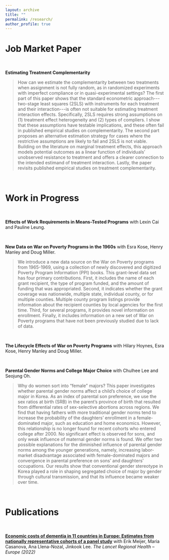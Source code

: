 ```yaml
---
layout: archive
title: ""
permalink: /research/
author_profile: true
---
```

# Job Market Paper

<br>

**Estimating Treatment Complementarity**
>How can we estimate the complementarity between two treatments when assignment is not fully random, as in randomized experiments with imperfect compliance or in quasi-experimental settings? The first part of this paper shows that the standard econometric approach---two-stage least squares (2SLS) with instruments for each treatment and their interaction---is often not suitable for estimating treatment interaction effects. Specifically, 2SLS requires strong assumptions on (1) treatment effect heterogeneity and (2) types of compliers. I show that these assumptions have testable implications, and these often fail in published empirical studies on complementarity. The second part proposes an alternative estimation strategy for cases where the restrictive assumptions are likely to fail and 2SLS is not viable. Building on the literature on marginal treatment effects, this approach models potential outcomes as a linear function of individuals’ unobserved resistance to treatment and offers a clearer connection to the intended estimand of treatment interaction. Lastly, the paper revisits published empirical studies on treatment complementarity. 

<br>

# Work in Progress

<br>

**Effects of Work Requirements in Means-Tested Programs** with Lexin Cai and Pauline Leung.

<br>

**New Data on War on Poverty Programs in the 1960s** with Esra Kose, Henry Manley and Doug Miller.
>We introduce a new data source on the War on Poverty programs from 1965-1969, using a collection of newly discovered and digitized Poverty Program Information (PPI) books. This grant-level data set has four primary contributions. First, it includes the name of each grant recipient, the type of program funded, and the amount of funding that was appropriated. Second, it indicates whether the grant coverage was nationwide, multiple state, individual county, or for multiple counties. Multiple county program listings provide information about the recipient counties by local agencies for the first time. Third, for several programs, it provides novel information on enrollment. Finally, it includes information on a new set of War on Poverty programs that have not been previously studied due to lack of data.

<br>

**The Lifecycle Effects of War on Poverty Programs** with Hilary Hoynes, Esra Kose, Henry Manley and Doug Miller.

<br>

**Parental Gender Norms and College Major Choice** with Chulhee Lee and Seojung Oh.
>Why do women sort into “female” majors? This paper investigates whether parental gender norms affect a child’s choice of college major in Korea. As an index of parental son preference, we use the sex ratios at birth (SRB) in the parent’s province of birth that resulted from differential rates of sex-selective abortions across regions. We find that having fathers with more traditional gender norms tend to increase the probability of the daughters’ enrollment in a female-dominated major, such as education and home economics. However, this relationship is no longer found for recent cohorts who entered college after 2000. No significant effect is observed for sons, and only weak influence of maternal gender norms is found. We offer two possible explanations for the diminished influence of parental gender norms among the younger generations, namely, increasing labor-market disadvantage associated with female-dominated majors and convergence in parental preference on sons’ and daughters’ occupations. Our results show that conventional gender stereotype in Korea played a role in shaping segregated choice of major by gender through cultural transmission, and that its influence became weaker over time.

<br>

# Publications 

<br>

**[Economic costs of dementia in 11 countries in Europe: Estimates from nationally representative cohorts of a panel study](https://pubmed.ncbi.nlm.nih.gov/35781926/)** with Erik Meijer, Maria Casanova, Ana Llena-Nozal, Jinkook Lee. _The Lancet Regional Health – Europe (2022)_

